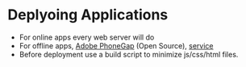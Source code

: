 # Deplyoing Applications

* For online apps every web server will do
* For offline apps, [Adobe PhoneGap](https://phonegap.com/) (Open Source), [service](https://build.phonegap.com/)
* Before deployment use a build script to minimize js/css/html files.



